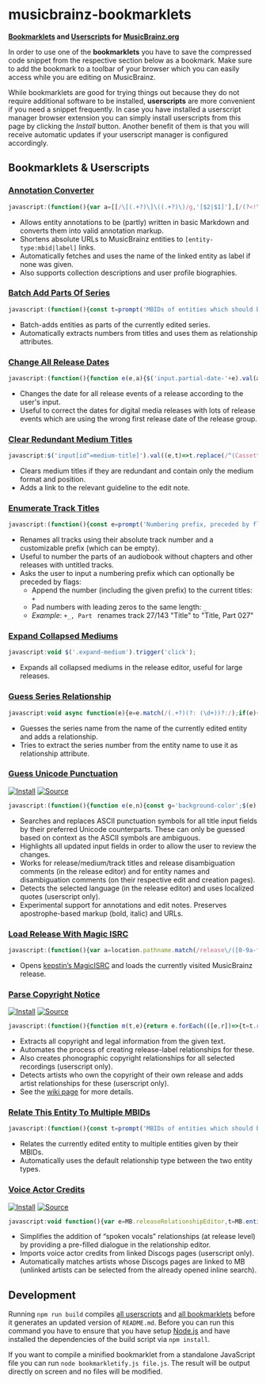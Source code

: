 # musicbrainz-bookmarklets

**[Bookmarklets](https://en.wikipedia.org/wiki/Bookmarklet) and [Userscripts](https://en.wikipedia.org/wiki/Userscript) for [MusicBrainz.org](https://musicbrainz.org)**

In order to use one of the **bookmarklets** you have to save the compressed code snippet from the respective section below as a bookmark. Make sure to add the bookmark to a toolbar of your browser which you can easily access while you are editing on MusicBrainz.

While bookmarklets are good for trying things out because they do not require additional software to be installed, **userscripts** are more convenient if you need a snippet frequently. In case you have installed a userscript manager browser extension you can simply install userscripts from this page by clicking the *Install* button. Another benefit of them is that you will receive automatic updates if your userscript manager is configured accordingly.

## Bookmarklets & Userscripts

### [Annotation Converter](src/annotationConverter.js)

```js
javascript:(function(){var a=[[/\[(.+?)\]\((.+?)\)/g,'[$2|$1]'],[/(?<!\[)(https?:\/\/\S+)/g,'[$1]'],[/\[(.+?)(\|.+?)?\]/g,(a,e,t='')=>`[${btoa(e)}${t}]`],[/(__|\*\*)(?=\S)(.+?)(?<=\S)\1/g,"'''$2'''"],[/(_|\*)(?=\S)(.+?)(?<=\S)\1/g,"''$2''"],[/^\# +(.+?)( +\#*)?$/gm,'= $1 ='],[/^\#{2} +(.+?)( +\#*)?$/gm,'== $1 =='],[/^\#{3} +(.+?)( +\#*)?$/gm,'=== $1 ==='],[/^(\d+)\. +/gm,'    $1. '],[/^[-+*] +/gm,'    * '],[/\[([A-Za-z0-9+/=]+)(\|.+?)?\]/g,(a,e,t='')=>`[${atob(e)}${t}]`]];function n(a){return async function(a,e){const n=[],t=(a.replace(e,(a,...e)=>{[e,t]=[...e];var t,e=async function(a,e){if(a.includes('musicbrainz.org')){const $=new URL(a);var[t,n,r]=$.pathname.match(/^\/(.+?)\/([0-9a-f-]{36})$/)||[];if(t)return`[${n}:${r}|${e=e||await async function(a){a.pathname='/ws/2'+a.pathname,a.search='?fmt=json';let e=await fetch(a);return e=await e.json(),e.name||e.title}($)}]`}return e?`[${a}|${e}]`:`[${a}]`}(e,t);n.push(e)}),await Promise.all(n));return a.replace(e,()=>t.shift())}(a,/\[(.+?)(?:\|(.+?))?\]/g)}var e=['textarea[name$=text]','textarea[name$=description]','textarea[name$=biography]'].join();{var r=a;const c='background-color';$(e).css(c,'').each((a,e)=>{let t=e.value;t&&(r.forEach(([a,e])=>{t=t.replace(a,e)}),t!=e.value&&$(e).val(t).trigger('change').css(c,'yellow'))})}$(e).each(async(a,e)=>{e.disabled=!0;var t=await n(e.value);t!=e.value&&$(e).val(t),e.disabled=!1})})();
```

- Allows entity annotations to be (partly) written in basic Markdown and converts them into valid annotation markup.
- Shortens absolute URLs to MusicBrainz entities to `[entity-type:mbid|label]` links.
- Automatically fetches and uses the name of the linked entity as label if none was given.
- Also supports collection descriptions and user profile biographies.

### [Batch Add Parts Of Series](src/bookmarklets/batchAddPartsOfSeries.js)

```js
javascript:(function(){const t=prompt('MBIDs of entities which should be added as parts of the series:');t&&async function(t){for(var e of t){const o=await async function(){const t=await fetch("/ws/js/entity/"+e);return MB.entity(await t.json())}(),s=(a=o,i=MB.sourceRelationshipEditor??MB.releaseRelationshipEditor,new MB.relationshipEditor.UI.AddDialog({viewModel:i,source:i.source,target:a}));i=o.name.match(/\d+/);i&&s.relationship().setAttributes([{type:{gid:'a59c5830-5ec7-38fe-9a21-c7ea54f6650a'},text_value:i[0]}]),s.accept()}var a,i}(Array.from(t.matchAll(/[0-9a-f-]{36}/gm),t=>t[0]))})();
```

- Batch-adds entities as parts of the currently edited series.
- Automatically extracts numbers from titles and uses them as relationship attributes.

### [Change All Release Dates](src/changeAllReleaseDates.js)

```js
javascript:(function(){function e(e,a){$('input.partial-date-'+e).val(a).trigger('change')}var a,t,n=prompt('Date for all release events (YYYY-MM-DD):');null!==n&&([,n,a,t]=/(\d{4})(?:-(\d{2})(?:-(\d{2}))?)?/.exec(n)||[],a=a,t=t,e('year',n),e('month',a),e('day',t))})();
```

- Changes the date for all release events of a release according to the user's input.
- Useful to correct the dates for digital media releases with lots of release events which are using the wrong first
  release date of the release group.

### [Clear Redundant Medium Titles](src/bookmarklets/clearRedundantMediumTitles.js)

```js
javascript:$('input[id^=medium-title]').val((e,t)=>t.replace(/^(Cassette|CD|Dis[ck]|DVD|SACD|Vinyl)\s*\d+/i,'').trim()).trigger('change'),void $('#edit-note-text').val((e,t)=>'Clear redundant medium titles, see https://musicbrainz.org/doc/Style/Release#Medium_title\n'+t).trigger('change');
```

- Clears medium titles if they are redundant and contain only the medium format and position.
- Adds a link to the relevant guideline to the edit note.

### [Enumerate Track Titles](src/enumerateTrackTitles.js)

```js
javascript:(function(){const e=prompt('Numbering prefix, preceded by flags:\n+ append to current titles\n_ pad numbers','Part ');if(null!==e){let[,n,t]=e.match(/^([+_]*)(.*)/);n={append:n.includes('+'),padNumbers:n.includes('_')};{var[a='',l={}]=[t,n];let e=$('input.track-name');var r=e.length.toString().length;const p=new Intl.NumberFormat('en',{minimumIntegerDigits:r});e.each((e,n)=>{let t=e+1,r=(l.padNumbers&&(t=p.format(t)),a+t);l.append&&(r=(n.value+r).replace(/([.!?]),/,'$1')),$(n).val(r)}).trigger('change')}}})();
```

- Renames all tracks using their absolute track number and a customizable prefix (which can be empty).
- Useful to number the parts of an audiobook without chapters and other releases with untitled tracks.
- Asks the user to input a numbering prefix which can optionally be preceded by flags:
  - Append the number (including the given prefix) to the current titles: `+`
  - Pad numbers with leading zeros to the same length: `_`
  - *Example*: `+_, Part ` renames track 27/143 "Title" to "Title, Part 027"

### [Expand Collapsed Mediums](src/expandCollapsedMediums.js)

```js
javascript:void $('.expand-medium').trigger('click');
```

- Expands all collapsed mediums in the release editor, useful for large releases.

### [Guess Series Relationship](src/bookmarklets/guessSeriesRelationship.js)

```js
javascript:void async function(e){e=e.match(/(.+?)(?: (\d+))?:/);if(e){t=MB.entity({name:e[1]},'series'),o=MB.sourceRelationshipEditor??MB.releaseRelationshipEditor;const i=new MB.relationshipEditor.UI.AddDialog({viewModel:o,source:o.source,target:t});var t,o=e[2];o&&i.relationship().setAttributes([{type:{gid:'a59c5830-5ec7-38fe-9a21-c7ea54f6650a'},text_value:o}]),(t=i).open(void 0),t.autocomplete.$input.focus(),t.autocomplete.search()}}(document.querySelector('h1 bdi').textContent);
```

- Guesses the series name from the name of the currently edited entity and adds a relationship.
- Tries to extract the series number from the entity name to use it as relationship attribute.

### [Guess Unicode Punctuation](src/guessUnicodePunctuation.js)

[![Install](https://img.shields.io/badge/Install-success.svg?style=for-the-badge&logo=tampermonkey)](dist/guessUnicodePunctuation.user.js?raw=1)
[![Source](https://img.shields.io/badge/Source-grey.svg?style=for-the-badge&logo=github)](dist/guessUnicodePunctuation.user.js)

```js
javascript:(function(){function e(e,n){const g='background-color';$(e).css(g,'').each((e,t)=>{let a=t.value;a&&(n.forEach(([e,t])=>{a=a.replace(e,t)}),a!=t.value&&$(t).val(a).trigger('change').css(g,'yellow'))})}var t=[[/(?<=[^\p{L}\d]|^)"(.+?)"(?=[^\p{L}\d]|$)/gu,'\u201c$1\u201d'],[/(?<=\W|^)'(n)'(?=\W|$)/gi,'\u2019$1\u2019'],[/(?<=[^\p{L}\d]|^)'(.+?)'(?=[^\p{L}\d]|$)/gu,'\u2018$1\u2019'],[/(\d+)"/g,'$1\u2033'],[/(\d+)'(\d+)/g,'$1\u2032$2'],[/'/g,'\u2019'],[/(?<!\.)\.{3}(?!\.)/g,'\u2026'],[/ - /g,' \u2013 '],[/\d{4}-\d{2}(?:-\d{2})?(?=\W|$)/g,e=>Number.isNaN(Date.parse(e))?e:e.replaceAll('-','\u2010')],[/\d+(-\d+){2,}/g,e=>e.replaceAll('-','\u2012')],[/(\d+)-(\d+)/g,'$1\u2013$2'],[/-/g,'\u2010']],a=[[/\[(.+?)(\|.+?)?\]/g,(e,t,a='')=>`[${btoa(t)}${a}]`],[/(?<=\/\/)(\S+)/g,(e,t)=>btoa(t)],[/'''/g,'<b>'],[/''/g,'<i>'],...t,[/<b>/g,"'''"],[/<i>/g,"''"],[/(?<=\/\/)([A-Za-z0-9+/=]+)/g,(e,t)=>atob(t)],[/\[([A-Za-z0-9+/=]+)(\|.+?)?\]/g,(e,t,a='')=>`[${atob(t)}${a}]`]];e(['input#name','input#comment','input.track-name','input[id^=medium-title]','input[name$=name]','input[name$=comment]'].join(),t),e(['#annotation','#edit-note-text','textarea[name$=text]','.edit-note'].join(),a)})();
```

- Searches and replaces ASCII punctuation symbols for all title input fields by their preferred Unicode counterparts.
  These can only be guessed based on context as the ASCII symbols are ambiguous.
- Highlights all updated input fields in order to allow the user to review the changes.
- Works for release/medium/track titles and release disambiguation comments (in the release editor)
  and for entity names and disambiguation comments (on their respective edit and creation pages).
- Detects the selected language (in the release editor) and uses localized quotes (userscript only).
- Experimental support for annotations and edit notes. Preserves apostrophe-based markup (bold, italic) and URLs.

### [Load Release With Magic ISRC](src/bookmarklets/loadReleaseWithMagicISRC.js)

```js
javascript:(function(){var a=location.pathname.match(/release\/([0-9a-f-]{36})/)?.[1];a&&open('https://magicisrc.kepstin.ca?mbid='+a)})();
```

- Opens [kepstin’s MagicISRC](https://magicisrc.kepstin.ca) and loads the currently visited MusicBrainz release.

### [Parse Copyright Notice](src/parseCopyrightNotice.js)

[![Install](https://img.shields.io/badge/Install-success.svg?style=for-the-badge&logo=tampermonkey)](dist/parseCopyrightNotice.user.js?raw=1)
[![Source](https://img.shields.io/badge/Source-grey.svg?style=for-the-badge&logo=github)](dist/parseCopyrightNotice.user.js)

```js
javascript:(function(){function m(t,e){return e.forEach(([e,r])=>{t=t.replace(e,r)}),t}const p=/([\xa9\u2117](?:\s*[&+]?\s*[\xa9\u2117])?)(?:.+?;)?\s*(\d{4}(?:\s*[,&]\s*\d{4})*)?(?:[^,.]*\sby)?\s+/,u=/((?:(?:licen[sc]ed?\s(?:to|from)|(?:distributed|marketed)(?:\sby)?)(?:\sand)?\s)+)/,y={nameRE:/.+?(?:,?\s(?:LLC|LLP|(?:Inc|Ltd)\.?))?/,nameSeparatorRE:/[/|](?=\s|\w{2})|\s[\u2013-]\s/,terminatorRE:/$|(?=,|\.(?:\W|$)|\sunder\s)|(?<=\.)\W/};function f(e){return m(e.toLowerCase().trim(),[[/licen[sc]ed?/g,'licensed'],[/(distributed|marketed)(\sby)?/,'$1 by']])}const d={release:{artist:{'\xa9':709,'\u2117':710},label:{'\xa9':708,'\u2117':711,'licensed from':712,'licensed to':833,'distributed by':361,'marketed by':848}},recording:{artist:{'\u2117':869},label:{'\u2117':867}}};var e=prompt('Copyright notice:');e&&async function(e){for(const o of e){var r='label',t=d.release[r],s=MB.entity({name:o.name,entityType:r});for(const n of o.types){a=MB.sourceRelationshipEditor??MB.releaseRelationshipEditor;const i=new MB.relationshipEditor.UI.AddDialog({viewModel:a,source:a.source,target:s}),c=i.relationship();c.linkTypeID(t[n]),c.entity0_credit(o.name),o.year&&!Array.isArray(o.year)&&(c.begin_date.year(o.year),c.end_date.year(o.year)),(a=i).open(void 0),a.autocomplete.$input.focus(),a.autocomplete.search(),await function(r){return new Promise(e=>{r?r.$dialog.on('dialogclose',()=>{e()}):e()})}(i)}}var a}(function(e,r={}){var t={...y,...r};const s=[];var r=t.nameRE.source,a=t.terminatorRE.source;for(const o of(e=m(e,[[/\(C\)/gi,'\xa9'],[/\(P\)/gi,'\u2117'],[/\xab(.+?)\xbb/g,'$1'],[/for (.+?) and (.+?) for the world outside \1/g,'/ $2'],[/\u2117\s*(under\s)/gi,'$1'],[/(?<=\u2117\s*)digital remaster/gi,'']])).matchAll(new RegExp(String.raw`${p.source}(${r}(?:\s*/\s*${r})*)(?:${a})`,'gm'))){const n=o[3].split(t.nameSeparatorRE).map(e=>e.trim()),i=o[1].split(/[&+]|(?<=[\xa9\u2117])(?=[\xa9\u2117])/).map(f),c=o[2]?.split(/[,&]/).map(e=>e.trim());n.forEach(e=>{s.push({name:e,types:i,year:(e=c,Array.isArray(e)&&1===e.length?e[0]:e)})})}for(const d of e.matchAll(new RegExp(u.source+`(${r})(?:${a})`,'gim'))){var l=d[1].split(/\sand\s/).map(f);s.push({name:d[2],types:l})}return s}(e))})();
```

- Extracts all copyright and legal information from the given text.
- Automates the process of creating release-label relationships for these.
- Also creates phonographic copyright relationships for all selected recordings (userscript only).
- Detects artists who own the copyright of their own release and adds artist relationships for these (userscript only).
- See the [wiki page](https://github.com/kellnerd/musicbrainz-bookmarklets/wiki/Parse-Copyright-Notices) for more details.

### [Relate This Entity To Multiple MBIDs](src/bookmarklets/relateThisEntityToMultipleMBIDs.js)

```js
javascript:(function(){const t=prompt('MBIDs of entities which should be related to this entity:');t&&async function(t,i,e=!1){for(var o of t){var n=await async function(){const t=await fetch("/ws/js/entity/"+o);return MB.entity(await t.json())}();a=MB.sourceRelationshipEditor??MB.releaseRelationshipEditor;const r=new MB.relationshipEditor.UI.AddDialog({viewModel:a,source:a.source,target:n});if(i){const s=r.relationship();s.linkTypeID(i),e&&r.changeDirection()}r.accept()}var a}(Array.from(t.matchAll(/[0-9a-f-]{36}/gm),t=>t[0]))})();
```

- Relates the currently edited entity to multiple entities given by their MBIDs.
- Automatically uses the default relationship type between the two entity types.

### [Voice Actor Credits](src/voiceActorCredits.js)

[![Install](https://img.shields.io/badge/Install-success.svg?style=for-the-badge&logo=tampermonkey)](dist/voiceActorCredits.user.js?raw=1)
[![Source](https://img.shields.io/badge/Source-grey.svg?style=for-the-badge&logo=github)](dist/voiceActorCredits.user.js)

```js
javascript:void function(){var e=MB.releaseRelationshipEditor,t=MB.entity({},'artist');const i=new MB.relationshipEditor.UI.AddDialog({source:e.source,target:t,viewModel:e}),r=i.relationship();return r.linkTypeID(60),r.entity0_credit(''),r.setAttributes([{type:{gid:'d3a36e62-a7c4-4eb9-839f-adfebe87ac12'},credited_as:''}]),i}().open();
```

- Simplifies the addition of “spoken vocals” relationships (at release level) by providing a pre-filled dialogue in the relationship editor.
- Imports voice actor credits from linked Discogs pages (userscript only).
- Automatically matches artists whose Discogs pages are linked to MB (unlinked artists can be selected from the already opened inline search).

## Development

Running `npm run build` compiles [all userscripts](src/userscripts/) and [all bookmarklets](src/bookmarklets/) before it generates an updated version of `README.md`. Before you can run this command you have to ensure that you have setup [Node.js](https://nodejs.org/) and have installed the dependencies of the build script via `npm install`.

If you want to compile a minified bookmarklet from a standalone JavaScript file you can run `node bookmarkletify.js file.js`. The result will be output directly on screen and no files will be modified.
